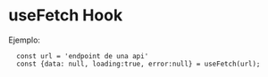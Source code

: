 # useFetch Hook

Ejemplo:

```
  const url = 'endpoint de una api'
  const {data: null, loading:true, error:null} = useFetch(url);
```
